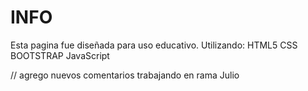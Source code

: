 # INFO
Esta pagina fue diseñada para uso educativo. Utilizando:
HTML5
CSS
BOOTSTRAP
JavaScript

// agrego nuevos comentarios trabajando en rama Julio
